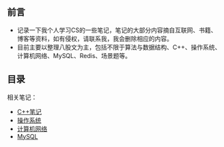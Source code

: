 ## 前言

- 记录一下我个人学习CS的一些笔记，笔记的大部分内容摘自互联网、书籍、博客等资料，如有侵权，请联系我，我会删除相应的内容。
- 目前主要以整理八股文为主，包括不限于算法与数据结构、C++、操作系统、计算机网络、MySQL、Redis、场景题等。

## 目录

相关笔记：
- [C++笔记](./200-CPP/README.md)
- [操作系统](./300-OperatingSystem/301-OS八股整理/README.md)
- [计算机网络](./400-Network/401-网络八股整理/README.md)
- [MySQL](./500-Database/501-MySQL八股整理/README.md)